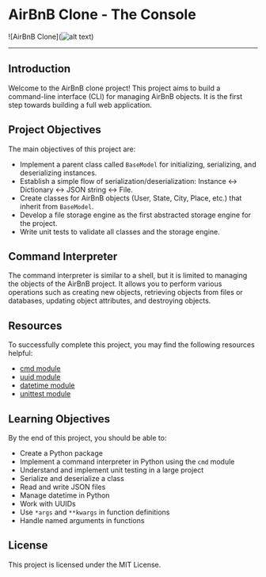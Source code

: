 # AirBnB Clone - The Console

![AirBnB Clone](![alt text](image.png))

---

## Introduction

Welcome to the AirBnB clone project! This project aims to build a command-line interface (CLI) for managing AirBnB objects. It is the first step towards building a full web application.

## Project Objectives

The main objectives of this project are:

- Implement a parent class called `BaseModel` for initializing, serializing, and deserializing instances.
- Establish a simple flow of serialization/deserialization: Instance <-> Dictionary <-> JSON string <-> File.
- Create classes for AirBnB objects (User, State, City, Place, etc.) that inherit from `BaseModel`.
- Develop a file storage engine as the first abstracted storage engine for the project.
- Write unit tests to validate all classes and the storage engine.

## Command Interpreter

The command interpreter is similar to a shell, but it is limited to managing the objects of the AirBnB project. It allows you to perform various operations such as creating new objects, retrieving objects from files or databases, updating object attributes, and destroying objects.

## Resources

To successfully complete this project, you may find the following resources helpful:

- [cmd module](https://docs.python.org/3/library/cmd.html)
- [uuid module](https://docs.python.org/3/library/uuid.html)
- [datetime module](https://docs.python.org/3/library/datetime.html)
- [unittest module](https://docs.python.org/3/library/unittest.html)

## Learning Objectives

By the end of this project, you should be able to:

- Create a Python package
- Implement a command interpreter in Python using the `cmd` module
- Understand and implement unit testing in a large project
- Serialize and deserialize a class
- Read and write JSON files
- Manage datetime in Python
- Work with UUIDs
- Use `*args` and `**kwargs` in function definitions
- Handle named arguments in functions

## License

This project is licensed under the MIT License.
